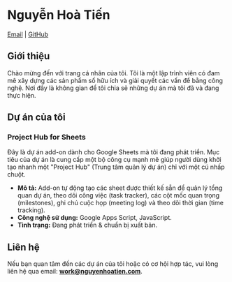 # Nguyễn Hoà Tiến

[Email](mailto:work@nguyenhoatien.com) | [GitHub](https://github.com/nguyenhoatien)

## Giới thiệu

Chào mừng đến với trang cá nhân của tôi. Tôi là một lập trình viên có đam mê xây dựng các sản phẩm số hữu ích và giải quyết các vấn đề bằng công nghệ. Nơi đây là không gian để tôi chia sẻ những dự án mà tôi đã và đang thực hiện.

## Dự án của tôi

### Project Hub for Sheets

Đây là dự án add-on dành cho Google Sheets mà tôi đang phát triển. Mục tiêu của dự án là cung cấp một bộ công cụ mạnh mẽ giúp người dùng khởi tạo nhanh một "Project Hub" (Trung tâm quản lý dự án) chỉ với một cú nhấp chuột.

- **Mô tả:** Add-on tự động tạo các sheet được thiết kế sẵn để quản lý tổng quan dự án, theo dõi công việc (task tracker), các cột mốc quan trọng (milestones), ghi chú cuộc họp (meeting log) và theo dõi thời gian (time tracking).
- **Công nghệ sử dụng:** Google Apps Script, JavaScript.
- **Tình trạng:** Đang phát triển & chuẩn bị xuất bản.

## Liên hệ

Nếu bạn quan tâm đến các dự án của tôi hoặc có cơ hội hợp tác, vui lòng liên hệ qua email: **work@nguyenhoatien.com**.
